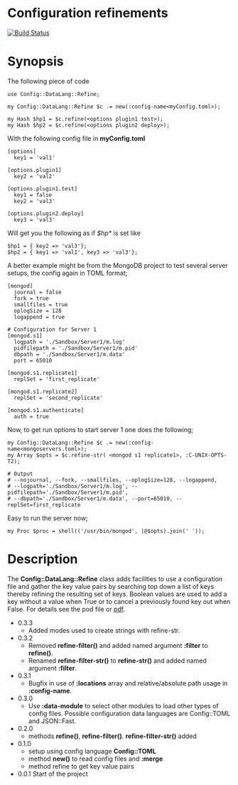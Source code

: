 # Configuration refinements
[![Build Status](https://travis-ci.org/MARTIMM/config-datalang-refine.svg?branch=master)](https://travis-ci.org/MARTIMM/config-datalang-refine)

# Synopsis

The following piece of code
```
use Config::DataLang::Refine;

my Config::DataLang::Refine $c .= new(:config-name<myConfig.toml>);

my Hash $hp1 = $c.refine(<options plugin1 test>);
my Hash $hp2 = $c.refine(<options plugin2 deploy>);
```
With the following config file in **myConfig.toml**

```
[options]
  key1 = 'val1'

[options.plugin1]
  key2 = 'val2'

[options.plugin1.test]
  key1 = false
  key2 = 'val3'

[options.plugin2.deploy]
  key3 = 'val3'
```
Will get you the following as if *$hp\** is set like
```
$hp1 = { key2 => 'val3'};
$hp2 = { key1 => 'val1', key3 => 'val3'};
```

A better example might be from the MongoDB project to test several server setups, the config again in TOML format;
```
[mongod]
  journal = false
  fork = true
  smallfiles = true
  oplogSize = 128
  logappend = true

# Configuration for Server 1
[mongod.s1]
  logpath = './Sandbox/Server1/m.log'
  pidfilepath = './Sandbox/Server1/m.pid'
  dbpath = './Sandbox/Server1/m.data'
  port = 65010

[mongod.s1.replicate1]
  replSet = 'first_replicate'

[mongod.s1.replicate2]
  replSet = 'second_replicate'

[mongod.s1.authenticate]
  auth = true
```
Now, to get run options to start server 1 one does the following;
```
my Config::DataLang::Refine $c .= new(:config-name<mongoservers.toml>);
my Array $opts = $c.refine-str( <mongod s1 replicate1>, :C-UNIX-OPTS-T2);

# Output
# --nojournal, --fork, --smallfiles, --oplogSize=128, --logappend,
# --logpath='./Sandbox/Server1/m.log', --pidfilepath='./Sandbox/Server1/m.pid',
# --dbpath='./Sandbox/Server1/m.data', --port=65010, --replSet=first_replicate
```
Easy to run the server now;
```
my Proc $proc = shell(('/usr/bin/mongod', |@$opts).join(' '));
```

# Description

The **Config::DataLang::Refine** class adds facilities to use a configuration file and gather the key value pairs by searching top down a list of keys thereby refining the resulting set of keys. Boolean values are used to add a key without a value when True or to cancel a previously found key out when False. For details see the pod file or [pdf](https://github.com/MARTIMM/config-datalang-refine/blob/master/doc/Refine.pdf).

* 0.3.3
  * Added modes used to create strings with refine-str.
* 0.3.2
  * Removed **refine-filter()** and added named argument **:filter** to **refine()**.
  * Renamed **refine-filter-str()** to **refine-str()** and added named argument **:filter**.
* 0.3.1
  * Bugfix in use of **:locations** array and relative/absolute path usage in **:config-name**.
* 0.3.0
  * Use **:data-module** to select other modules to load other types of config files. Possible configuration data languages are Config::TOML and JSON::Fast.
* 0.2.0
  * methods **refine()**, **refine-filter()**. **refine-filter-str()** added
* 0.1.0
  * setup using config language **Config::TOML**
  * method **new()** to read config files and **:merge**
  * method refine to get key value pairs
* 0.0.1 Start of the project
